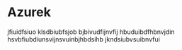 # Azurek
jfiuidfsiuo
klsdbiubfsjob
bjbivudfijnvfij
hbuduibdfhbnvjdin\
hsvbfiubdiunsvijnsvuinbjhbdsihb
jkndsiubvsuibnvfui